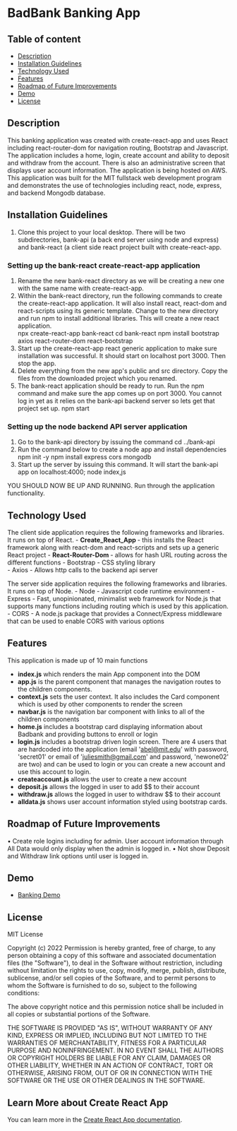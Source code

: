 # BadBank Banking App

## Table of content

- [Description](#description)
- [Installation Guidelines](#installation-guidelines)
- [Technology Used](#technology-used)
- [Features](#features)
- [Roadmap of Future Improvements](#roadmap-of-future-improvements)
- [Demo](#demo)
- [License](#license)

## Description
This banking application was created with create-react-app and uses React including react-router-dom for navigation routing, Bootstrap and Javascript.  The application includes a home, login, create account and ability to deposit and withdraw from the account.   There is also an administrative screen that displays user account information.  The application is being hosted on AWS.   This application was built for the MIT fullstack web development program and demonstrates the use of technologies including react, node, express, and backend Mongodb database.

## Installation Guidelines 
1. Clone this project to your local desktop.   There will be two subdirectories, bank-api (a back end server using node and express) and bank-react (a client side react project built with create-react-app.  

### Setting up the bank-react create-react-app application
1. Rename the new bank-react directory as we will be creating a new one with the same name with create-react-app.
2. Within the bank-react directory, run the following commands to create the create-react-app application.  It will also install react, react-dom and react-scripts using its generic template.  Change to the new directory and run npm to install additional libraries.   This will create a new react application.   
    npx create-react-app bank-react
    cd bank-react
    npm install bootstrap axios react-router-dom react-bootstrap
3. Start up the create-react-app react generic application to make sure installation was successful.  It should start on localhost port 3000.  Then stop the app.
4. Delete everything from the new app's public and src directory.   Copy the files from the downloaded project which you renamed.
5. The bank-react application should be ready to run.  Run the npm command and make sure the app comes up on port 3000.  You cannot log in yet as it relies on the bank-api backend server so lets get that project set up.
     npm start

### Setting up the node backend API server application
1. Go to the bank-api directory by issuing the command cd ../bank-api
2. Run the command below to create a node app and install dependencies
    npm init -y
    npm install express cors mongodb
3. Start up the server by issuing this command.   It will start the bank-api app on localhost:4000;
    node index,js

YOU SHOULD NOW BE UP AND RUNNING.  Run through the application functionality.  

## Technology Used
The client side application requires the following frameworks and libraries.   It runs on top of React.
    - <b> Create_React_App </b> - this installs the React framework along with react-dom and react-scripts and sets up a generic React project
    - <b> React-Router-Dom </b> - allows for hash URL routing across the different functions
    - Bootstrap - CSS styling library    
    - Axios - Allows http calls to the backend api server
    
The server side application requires the following frameworks and libraries.   It runs on top of Node.
    - Node - Javascript code runtime environment 
    - Express - Fast, unopinionated, minimalist web framework for Node.js that supports many functions including routing which is used by this application.
    - CORS - A node.js package that provides a Connect/Express middleware that can be used to enable CORS with various options
     
## Features
This application is made up of 10 main functions
  - <b>index.js</b> which renders the main App component into the DOM
  - <b>app.js</b> is the parent component that manages the navigation routes to the children components.
  - <b>context.js</b> sets the user context.  It also includes the Card component which is used by other components to render the screen
  - <b>navbar.js</b> is the navigation bar component with links to all of the children components
  - <b>home.js</b> includes a bootstrap card displaying information about Badbank and providing buttons to enroll or login
  - <b>login.js</b> includes a bootstrap driven login screen.   There are 4 users that are hardcoded into the application (email 'abel@mit.edu' with password, 'secret01' or email of 'juliesmith@gmail.com' and password, 'newone02' are two) and can be used to login or you can create a new account and use this account to login. 
  - <b>createaccount.js</b> allows the user to create a new account
  - <b>deposit.js</b> allows the logged in user to add $$ to their account
  - <b>withdraw.js</b> allows the logged in user to withdraw $$ to their account
  - <b>alldata.js</b> shows user account information styled using bootstrap cards.
 
## Roadmap of Future Improvements
•	Create role logins including for admin.  User account information through All Data would only display when the admin is logged in.
•	Not show Deposit and Withdraw link options until user is logged in.

## Demo
* [Banking Demo](http://pamela-archerbankingapplication.s3-website-us-west-1.amazonaws.com/)

## License

MIT License

Copyright (c) 2022
Permission is hereby granted, free of charge, to any person obtaining a copy of this software and associated documentation files (the "Software"), to deal in the Software without restriction, including without limitation the rights to use, copy, modify, merge, publish, distribute, sublicense, and/or sell copies of the Software, and to permit persons to whom the Software is furnished to do so, subject to the following conditions:

The above copyright notice and this permission notice shall be included in all copies or substantial portions of the Software.

THE SOFTWARE IS PROVIDED "AS IS", WITHOUT WARRANTY OF ANY KIND, EXPRESS OR IMPLIED, INCLUDING BUT NOT LIMITED TO THE WARRANTIES OF MERCHANTABILITY, FITNESS FOR A PARTICULAR PURPOSE AND NONINFRINGEMENT. IN NO EVENT SHALL THE AUTHORS OR COPYRIGHT HOLDERS BE LIABLE FOR ANY CLAIM, DAMAGES OR OTHER LIABILITY, WHETHER IN AN ACTION OF CONTRACT, TORT OR OTHERWISE, ARISING FROM, OUT OF OR IN CONNECTION WITH THE SOFTWARE OR THE USE OR OTHER DEALINGS IN THE SOFTWARE.

## Learn More about Create React App

You can learn more in the [Create React App documentation](https://facebook.github.io/create-react-app/docs/getting-started).

